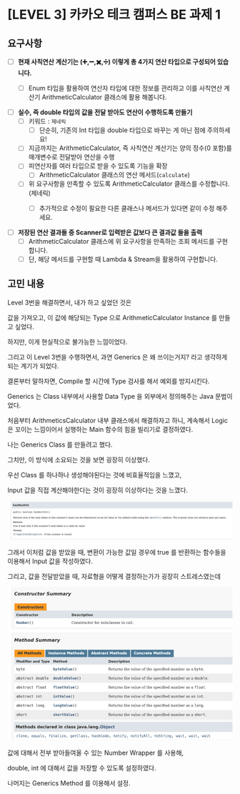 # [LEVEL 3] 카카오 테크 캠퍼스 BE 과제 1

## 요구사항
- [ ]  **현재 사칙연산 계산기는 (➕,➖,✖️,➗) 이렇게 총 4가지 연산 타입으로 구성되어 있습니다.**
    - [ ]  Enum 타입을 활용하여 연산자 타입에 대한 정보를 관리하고 이를 사칙연산 계산기 ArithmeticCalculator 클래스에 활용 해봅니다.


- [ ]  **실수, 즉 double 타입의 값을 전달 받아도 연산이 수행하도록 만들기**
    - [ ]  키워드 : `제네릭`
        - [ ]  단순히, 기존의 Int 타입을 double 타입으로 바꾸는 게 아닌 점에 주의하세요!
    - [ ]  지금까지는 ArithmeticCalculator, 즉 사칙연산 계산기는 양의 정수(0 포함)를 매개변수로 전달받아 연산을 수행
    - [ ]  피연산자를 여러 타입으로 받을 수 있도록 기능을 확장
        - [ ]  ArithmeticCalculator 클래스의 연산 메서드(`calculate`)
    - [ ]  위 요구사항을 만족할 수 있도록 ArithmeticCalculator 클래스를 수정합니다. (제네릭)
        - [ ]  추가적으로 수정이 필요한 다른 클래스나 메서드가 있다면 같이 수정 해주세요.


- [ ]  **저장된 연산 결과들 중 Scanner로 입력받은 값보다 큰 결과값 들을 출력**
    - [ ]  ArithmeticCalculator 클래스에 위 요구사항을 만족하는 조회 메서드를 구현합니다.
    - [ ]  단, 해당 메서드를 구현할 때 Lambda & Stream을 활용하여 구현합니다.

## 고민 내용

Level 3번을 해결하면서, 내가 하고 싶었던 것은

값을 가져오고, 이 값에 해당되는 Type 으로 ArithmeticCalculator Instance 를 만들고 싶었다.

하지만, 이게 현실적으로 불가능한 느낌이었다.

그리고 이 Level 3번을 수행하면서, 과연 Generics 은 왜 쓰이는거지? 라고 생각하게 되는 계기가 되었다.

결론부터 말하자면, Compile 할 시간에 Type 검사를 해서 예외를 방지시킨다.

Generics 는 Class 내부에서 사용할 Data Type 을 외부에서 정의해주는 Java 문법이었다.

처음부터 ArithmeticsCalculator 내부 클래스에서 해결하자고 하니, 계속해서 Logic 은 꼬이는 느낌이어서 실행하는 Main 함수의 힘을 빌리기로 결정하였다.

나는 Generics Class 를 만들려고 했다.

그치만, 이 방식에 소요되는 것을 보면 굉장히 이상했다.

우선 Class 를 하나하나 생성해야된다는 것에 비효율적임을 느꼈고,

Input 값을 직접 계산해야한다는 것이 굉장히 이상하다는 것을 느꼈다.

![img.png](img.png)

그래서 이처럼 값을 받았을 때, 변환이 가능한 값일 경우에 true 를 반환하는 함수들을 이용해서 Input 값을 작성하였다.

그리고, 값을 전달받았을 때, 자료형을 어떻게 결정하는가가 굉장히 스트레스였는데

![img_1.png](img_1.png)

값에 대해서 전부 받아들여올 수 있는 Number Wrapper 를 사용해,

double, int 에 대해서 값을 저장할 수 있도록 설정하였다.

나머지는 Generics Method 를 이용해서 설정.

